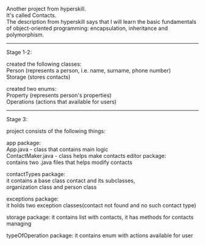 Another project from hyperskill.  
It's called Contacts.   
The description from hyperskill says that I will learn the basic fundamentals of object-oriented programming: encapsulation, inheritance and polymorphism.  
_________________________
Stage 1-2:  
  
created the following classes:  
Person (represents a person, i.e. name, surname, phone number)  
Storage (stores contacts)  

created two enums:  
Property (represents person's properties)    
Operations (actions that available for users)

____________________________
Stage 3:  
  
project consists of the following things:  
  
app package:  
App.java - class that contains main logic  
ContactMaker.java - class helps make contacts
editor package:  
contains two .java files that helps modify contacts
  
contactTypes package:  
  it contains a base class contact and its subclasses,   
organization class and person class  
  
exceptions package:  
it holds two exception classes(contact not found and no such contact type)
  
  storage package:
  it contains list with contacts, it has methods for contacts managing
  
  typeOfOperation package:
  it contains enum with actions available for user




